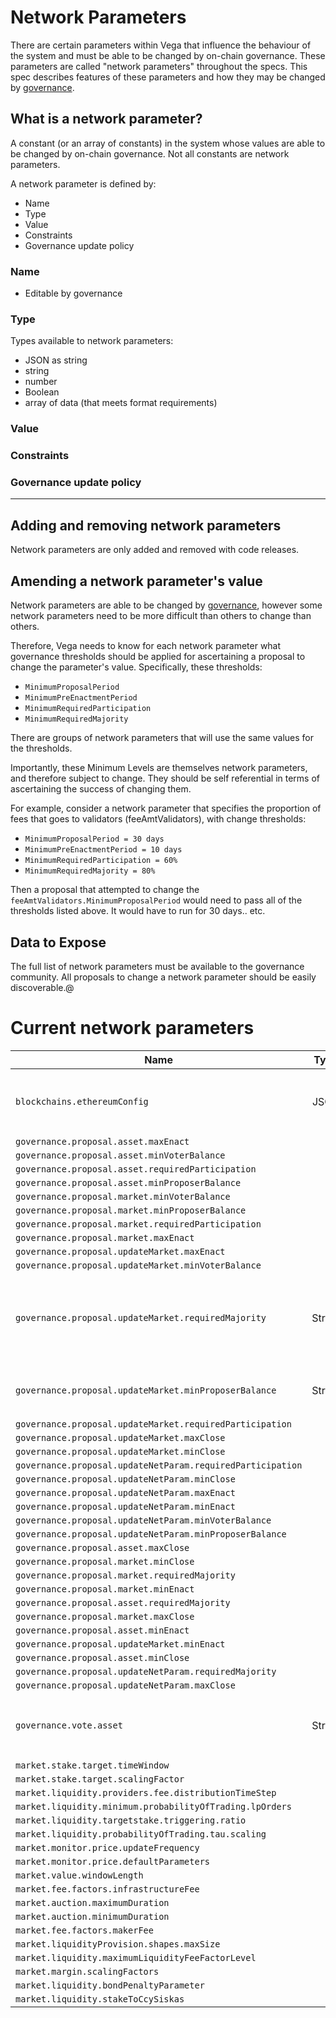 # Network Parameters

There are certain parameters within Vega that influence the behaviour of the system and must be able to be changed by on-chain governance. These parameters are called "network parameters" throughout the specs. This spec describes features of these parameters and how they may be changed by [governance](./0028-governance.md).

## What is a network parameter?

A constant (or an array of constants) in the system whose values are able to be changed by on-chain governance. Not all constants are network parameters.

A network parameter is defined by:
* Name
* Type
* Value
* Constraints
* Governance update policy 

### Name

* Editable by governance

### Type

Types available to network parameters:
- JSON as string
- string
- number
- Boolean
- array of data (that meets format requirements)

### Value

### Constraints

### Governance update policy

---

## Adding and removing network parameters

Network parameters are only added and removed with code releases.

## Amending a network parameter's value

Network parameters are able to be changed by [governance](./0028-governance.md), however some network parameters need to be more difficult than others to change than others.

Therefore, Vega needs to know for each network parameter what governance thresholds should be applied for ascertaining a proposal to change the parameter's value. Specifically, these thresholds:

* `MinimumProposalPeriod`
* `MinimumPreEnactmentPeriod`
* `MinimumRequiredParticipation` 
* `MinimumRequiredMajority`

There are groups of network parameters that will use the same values for the thresholds.

Importantly, these Minimum Levels are themselves network parameters, and therefore subject to change. They should be self referential in terms of ascertaining the success of changing them.

For example, consider a network parameter that specifies the proportion of fees that goes to validators (feeAmtValidators), with change thresholds:

* `MinimumProposalPeriod = 30 days`
* `MinimumPreEnactmentPeriod = 10 days` 
* `MinimumRequiredParticipation = 60%` 
* `MinimumRequiredMajority = 80%`

Then a proposal that attempted to change the `feeAmtValidators.MinimumProposalPeriod` would need to pass all of the thresholds listed above. It would have to run for 30 days.. etc.

## Data to Expose

The full list of network parameters must be available to the governance community. All proposals to change a network parameter should be easily discoverable.@

# Current network parameters
| Name                                                     | Type     | Specification | Description                                                       |
|----------------------------------------------------------|:--------:|---------------|-------------------------------------------------------------------|
|`blockchains.ethereumConfig`                              | JSON     | [0031 - Ethereum Bridge](./0031-ethereum-bridge-spec.md#network-parameters)              | Configuration for how this Vega network connections to Ethereum   |
|`governance.proposal.asset.maxEnact`                      |          |               |               |
|`governance.proposal.asset.minVoterBalance`               |          |               |               |
|`governance.proposal.asset.requiredParticipation`         |          |               |               |
|`governance.proposal.asset.minProposerBalance`            |          |               |               |
|`governance.proposal.market.minVoterBalance`              |          |               |               |
|`governance.proposal.market.minProposerBalance`           |          |               |               |
|`governance.proposal.market.requiredParticipation`        |          |               |               |
|`governance.proposal.market.maxEnact`                     |          |               |               |
|`governance.proposal.updateMarket.maxEnact`               |          |               |               |
|`governance.proposal.updateMarket.minVoterBalance`        |          |               |               |
|`governance.proposal.updateMarket.requiredMajority`       | String   |               | 'Yes' votes must outnumber 'No' votes on this proposal by this proportion              |
|`governance.proposal.updateMarket.minProposerBalance`     | String   |               | Minimum Governance token balance for proposals              |
|`governance.proposal.updateMarket.requiredParticipation`  |          |               |               |
|`governance.proposal.updateMarket.maxClose`               |          |               |               |
|`governance.proposal.updateMarket.minClose`               |          |               |               |
|`governance.proposal.updateNetParam.requiredParticipation`|          |               |               |
|`governance.proposal.updateNetParam.minClose`             |          |               |               |
|`governance.proposal.updateNetParam.maxEnact`             |          |               |               |
|`governance.proposal.updateNetParam.minEnact`             |          |               |               |
|`governance.proposal.updateNetParam.minVoterBalance`      |          |               |               |
|`governance.proposal.updateNetParam.minProposerBalance`   |          |               |               |
|`governance.proposal.asset.maxClose`                      |          |               |               |
|`governance.proposal.market.minClose`                     |          |               |               |
|`governance.proposal.market.requiredMajority`             |          |               |               |
|`governance.proposal.market.minEnact`                     |          |               |               |
|`governance.proposal.asset.requiredMajority`              |          |               |               |
|`governance.proposal.market.maxClose`                     |          |               |               |
|`governance.proposal.asset.minEnact`                      |          |               |               |
|`governance.proposal.updateMarket.minEnact`               |          |               |               |
|`governance.proposal.asset.minClose`                      |          |               |               |
|`governance.proposal.updateNetParam.requiredMajority`     |          |               |               |
|`governance.proposal.updateNetParam.maxClose`             |          |               |               |
|`governance.vote.asset`                                   | String   | [0028 - Governance](./0028-governance.md#governance-weighting)              | The [Asset ID](./0040-asset-framework.md#asset-definition) of the asset used for all [governance measurements](.0028-governance.md#restriction-on-who-can-create-a-proposal)             |
|`market.stake.target.timeWindow`                          |          |               |               |
|`market.stake.target.scalingFactor`                       |          |               |               |
|`market.liquidity.providers.fee.distributionTimeStep`     |          |               |               |
|`market.liquidity.minimum.probabilityOfTrading.lpOrders`  |          |               |               |
|`market.liquidity.targetstake.triggering.ratio`           |          |               |               |
|`market.liquidity.probabilityOfTrading.tau.scaling`       |          |               |               |
|`market.monitor.price.updateFrequency`                    |          |               |               |
|`market.monitor.price.defaultParameters`                  |          |               |               |
|`market.value.windowLength`                               |          |               |               |
|`market.fee.factors.infrastructureFee`                    |          |               |               |
|`market.auction.maximumDuration`                          |          |               |               |
|`market.auction.minimumDuration`                          |          |               |               |
|`market.fee.factors.makerFee`                             |          |               |               |
|`market.liquidityProvision.shapes.maxSize`                |          |               |               |
|`market.liquidity.maximumLiquidityFeeFactorLevel`         |          |               |               |
|`market.margin.scalingFactors`                            |          |               |               |
|`market.liquidity.bondPenaltyParameter`                   |          |               |               |
|`market.liquidity.stakeToCcySiskas`                       |          |               |               |

